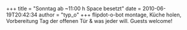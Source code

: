 +++
title = "Sonntag ab ~11:00 h Space besetzt"
date = 2010-06-19T20:42:34
author = "typ_o"
+++
flipdot-o-bot montage, Küche holen, Vorbereitung Tag der offenen Tür &
was jeder will. Guests welcome\!
